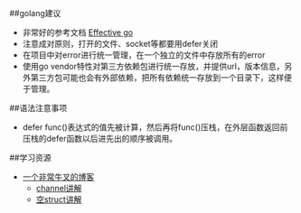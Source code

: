 ##golang建议
- 非常好的参考文档 [Effective go](https://golang.org/doc/effective_go.html)
- 注意成对原则，打开的文件、socket等都要用defer关闭
- 在项目中对error进行统一管理，在一个独立的文件中存放所有的error
- 使用go vendor特性对第三方依赖包进行统一存放，并提供url，版本信息，另外第三方包可能也会有外部依赖，把所有依赖统一存放到一个目录下，这样便于管理。


##语法注意事项
- defer func()表达式的值先被计算，然后再将func()压栈，在外层函数返回前压栈的defer函数以后进先出的顺序被调用。


##学习资源
- [一个非常牛叉的博客](http://dave.cheney.net/)
	* [channel讲解](http://dave.cheney.net/2013/04/30/curious-channels)
	* [空struct讲解](http://dave.cheney.net/2014/03/25/the-empty-struct)

